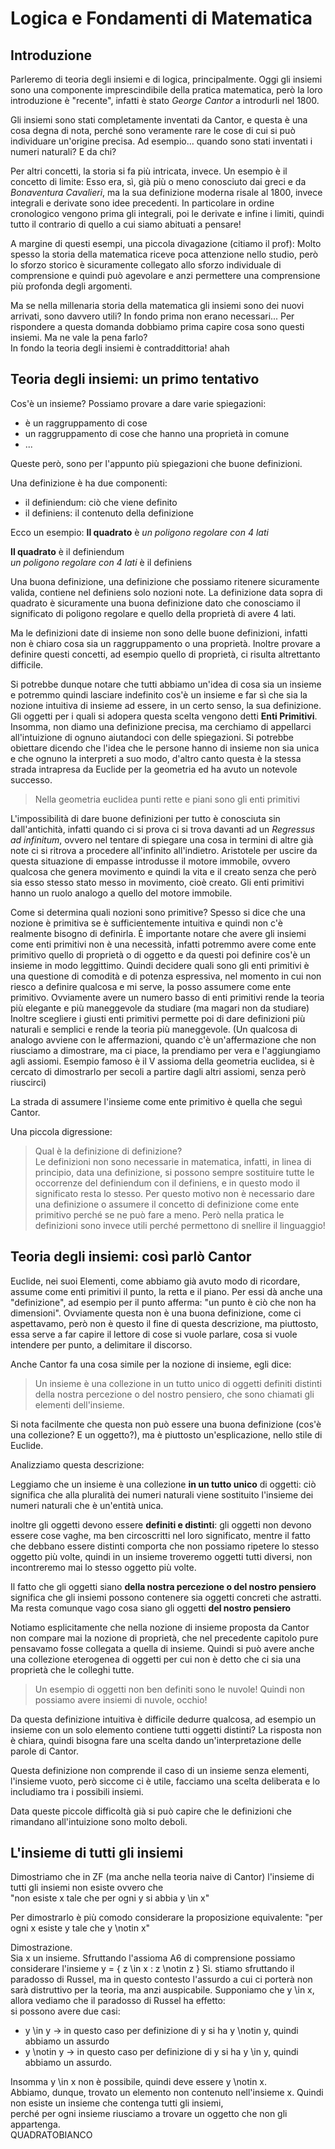 # Logica e Fondamenti di Matematica

## Introduzione

Parleremo di teoria degli insiemi e di logica, principalmente.
Oggi gli insiemi sono una componente imprescindibile della pratica matematica, però la loro introduzione
è "recente", infatti è stato *George Cantor* a introdurli nel 1800.

Gli insiemi sono stati completamente inventati da Cantor, e questa è una cosa degna di nota,
perché sono veramente rare le cose di cui si può individuare un'origine precisa.
Ad esempio... quando sono stati inventati i numeri naturali? E da chi?

Per altri concetti, la storia si fa più intricata, invece. Un esempio è il concetto di limite:
Esso era, sì, già più o meno conosciuto dai greci e da *Bonaventura Cavalieri*, ma la sua definizione
moderna risale al 1800, invece integrali e derivate sono idee precedenti. In particolare in ordine cronologico
vengono prima gli integrali, poi le derivate e infine i limiti, quindi tutto il contrario di quello a cui siamo abituati a pensare!

A margine di questi esempi, una piccola divagazione (citiamo il prof):
Molto spesso la storia della matematica riceve poca attenzione nello studio,
però lo sforzo storico è sicuramente collegato allo sforzo individuale di comprensione
e quindi può agevolare e anzi permettere una comprensione più profonda degli argomenti.


Ma se nella millenaria storia della matematica gli insiemi sono dei nuovi arrivati, sono davvero utili? In fondo prima non erano necessari...
Per rispondere a questa domanda dobbiamo prima capire cosa sono questi insiemi.
Ma ne vale la pena farlo?  
In fondo la teoria degli insiemi è contraddittoria! ahah


## Teoria degli insiemi: un primo tentativo

Cos'è un insieme? Possiamo provare a dare varie spiegazioni:
 - è un raggruppamento di cose
 - un raggruppamento di cose che hanno una proprietà in comune
 - ...

Queste però, sono per l'appunto più spiegazioni che buone definizioni.

Una definizione è ha due componenti:
 - il definiendum: ciò che viene definito
 - il definiens: il contenuto della definizione

Ecco un esempio:
**Il quadrato** è *un poligono regolare con 4 lati*

**Il quadrato** è il definiendum  
*un poligono regolare con 4 lati* è il definiens

Una buona definizione, una definizione che possiamo ritenere sicuramente valida, contiene nel definiens solo nozioni note.
La definizione data sopra di quadrato è sicuramente una buona definizione dato che conosciamo
il significato di poligono regolare e quello della proprietà di avere 4 lati.

Ma le definizioni date di insieme non sono delle buone definizioni, infatti non è chiaro cosa sia un raggruppamento o una proprietà.
Inoltre provare a definire questi concetti, ad esempio quello di proprietà, ci risulta altrettanto difficile.

Si potrebbe dunque notare che tutti abbiamo un'idea di cosa sia un insieme e potremmo quindi lasciare indefinito cos'è un insieme
e far sì che sia la nozione intuitiva di insieme ad essere, in un certo senso, la sua definizione.
Gli oggetti per i quali si adopera questa scelta vengono detti **Enti Primitivi**.
Insomma, non diamo una definizione precisa, ma cerchiamo di appellarci all'intuizione di ognuno aiutandoci con delle spiegazioni.
Si potrebbe obiettare dicendo che l'idea che le persone hanno di insieme non sia unica e che ognuno la interpreti a suo modo, d'altro canto questa
è la stessa strada intrapresa da Euclide per la geometria ed ha avuto un notevole successo.

> Nella geometria euclidea punti rette e piani sono gli enti primitivi

L'impossibilità di dare buone definizioni per tutto è conosciuta sin dall'antichità, infatti quando ci si prova ci si trova davanti ad un *Regressus ad infinitum*,
ovvero nel tentare di spiegare una cosa in termini di altre già note ci si ritrova a procedere all'infinito all'indietro.
Aristotele per uscire da questa situazione di empasse introdusse il motore immobile, ovvero qualcosa che genera movimento
e quindi la vita e il creato senza che però sia esso stesso stato messo in movimento, cioè creato.
Gli enti primitivi hanno un ruolo analogo a quello del motore immobile.


Come si determina quali nozioni sono primitive?
Spesso si dice che una nozione è primitiva se è sufficientemente intuitiva e quindi non c'è realmente bisogno di definirla.
È importante notare che avere gli insiemi come enti primitivi non è una necessità, infatti potremmo
avere come ente primitivo quello di proprietà o di oggetto e da questi poi definire cos'è un insieme in modo leggittimo.
Quindi decidere quali sono gli enti primitivi è una questione di comodità e di potenza espressiva,
nel momento in cui non riesco a definire qualcosa e mi serve, la posso assumere come ente primitivo.
Ovviamente avere un numero basso di enti primitivi rende la teoria più elegante e più maneggevole da studiare (ma magari non da studiare)
Inoltre scegliere i giusti enti primitivi permette poi di dare definizioni più naturali e semplici e rende la teoria più maneggevole.
(Un qualcosa di analogo avviene con le affermazioni, quando c'è un'affermazione che non riusciamo a dimostrare, ma ci piace, la prendiamo per vera e l'aggiungiamo agli assiomi.
Esempio famoso è il V assioma della geometria euclidea, si è cercato di dimostrarlo per secoli a partire dagli altri assiomi, senza però riuscirci)

La strada di assumere l'insieme come ente primitivo è quella che seguì Cantor.


Una piccola digressione:
> Qual è la definizione di definizione?  
> Le definizioni non sono necessarie in matematica, infatti, in linea di principio, data una definizione, si possono sempre sostituire
> tutte le occorrenze del definiendum con il definiens, e in questo modo il significato resta lo stesso.
> Per questo motivo non è necessario dare una definizione o assumere il concetto di definizione come ente primitivo perché se ne può fare a meno.
> Però nella pratica le definizioni sono invece utili perché permettono di snellire il linguaggio!


## Teoria degli insiemi: così parlò Cantor

Euclide, nei suoi Elementi, come abbiamo già avuto modo di ricordare, assume come enti primitivi il punto, la retta e il piano.
Per essi dà anche una "definizione", ad esempio per il punto afferma: "un punto è ciò che non ha dimensioni".
Ovviamente questa non è una buona definizione, come ci aspettavamo, però non è questo il fine di questa descrizione, ma
piuttosto, essa serve a far capire il lettore di cose si vuole parlare, cosa si vuole intendere per punto, a delimitare il discorso.

Anche Cantor fa una cosa simile per la nozione di insieme, egli dice:
> Un insieme è una collezione in un tutto unico di oggetti definiti distinti della nostra
> percezione o del nostro pensiero, che sono chiamati gli elementi dell'insieme.

Si nota facilmente che questa non può essere una buona definizione (cos'è una collezione? E un oggetto?), ma è piuttosto un'esplicazione, nello stile di Euclide.

Analizziamo questa descrizione:

Leggiamo che un insieme è una collezione **in un tutto unico** di oggetti:
ciò significa che alla pluralità dei numeri naturali viene sostituito l'insieme dei numeri naturali che è un'entità unica.

inoltre gli oggetti devono essere **definiti e distinti**:
gli oggetti non devono essere cose vaghe, ma ben circoscritti nel loro significato,
mentre il fatto che debbano essere distinti comporta che non possiamo ripetere lo stesso oggetto più volte,
quindi in un insieme troveremo oggetti tutti diversi, non incontreremo mai lo stesso oggetto più volte.

Il fatto che gli oggetti siano **della nostra percezione o del nostro pensiero** significa che gli insiemi possono contenere sia oggetti concreti che astratti.
Ma resta comunque vago cosa siano gli oggetti **del nostro pensiero**

Notiamo esplicitamente che nella nozione di insieme proposta da Cantor non compare mai la nozione di proprietà,
che nel precedente capitolo pure pensavamo fosse collegata a quella di insieme.
Quindi si può avere anche una collezione eterogenea di oggetti per cui non è detto che ci sia una proprietà che le colleghi tutte.

> Un esempio di oggetti non ben definiti sono le nuvole! Quindi non possiamo avere insiemi di nuvole, occhio!

Da questa definizione intuitiva è difficile dedurre qualcosa, ad esempio un insieme con un solo elemento contiene tutti oggetti distinti?
La risposta non è chiara, quindi bisogna fare una scelta dando un'interpretazione delle parole di Cantor.

Questa definizione non comprende il caso di un insieme senza elementi, l'insieme vuoto, però siccome ci è utile,
facciamo una scelta deliberata e lo includiamo tra i possibili insiemi.

Data queste piccole difficoltà già si può capire che le definizioni che rimandano all'intuizione sono molto deboli.


## L'insieme di tutti gli insiemi

Dimostriamo che in ZF (ma anche nella teoria naive di Cantor) l'insieme di tutti gli insiemi non esiste
ovvero che  
"non esiste x tale che per ogni y si abbia y \in x"

Per dimostrarlo è più comodo considerare la proposizione equivalente:
"per ogni x esiste y tale che y \notin x"

Dimostrazione.  
Sia x un insieme. Sfruttando l'assioma A6 di comprensione possiamo considerare l'insieme y = { z \in x : z \notin z }
Sì. stiamo sfruttando il paradosso di Russel, ma in questo contesto l'assurdo a cui ci porterà non sarà distruttivo per la teoria, ma anzi auspicabile.
Supponiamo che y \in x, allora vediamo che il paradosso di Russel ha effetto:  
si possono avere due casi:  
- y \in y    -> in questo caso per definizione di y si ha y \notin y, quindi abbiamo un assurdo
- y \notin y -> in questo caso per definizione di y si ha y \in y, quindi abbiamo un assurdo.

Insomma y \in x non è possibile, quindi deve essere y \notin x.  
Abbiamo, dunque, trovato un elemento non contenuto nell'insieme x. Quindi non esiste un insieme che contenga tutti gli insiemi,  
perché per ogni insieme riusciamo a trovare un oggetto che non gli appartenga.  
                                                                                                  QUADRATOBIANCO
